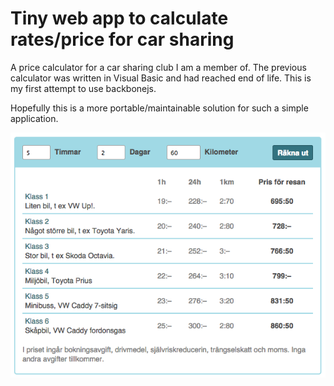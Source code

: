 # Tiny web app to calculate rates/price for car sharing

A price calculator for a car sharing club I am a member of. The previous calculator was written in Visual Basic and had reached end of life. This is my first attempt to use backbonejs.

Hopefully this is a more portable/maintainable solution for such a simple application.

![Screenshot of app](https://github.com/herrklaseen/CarCalc/blob/master/CarCalc-screenshot-2014-10-24.png?raw=true "Screenshot of app")
